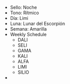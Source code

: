 - Sello: Noche
- Tono: Rítmico
- Día: Limi
- Luna: Lunar del Escorpión
- Semana: Amarilla
- Weekly Schedule
	- DALI
	- SELI
	- GAMA
	- KALI
	- ALFA
	- LIMI
	- SILIO
-